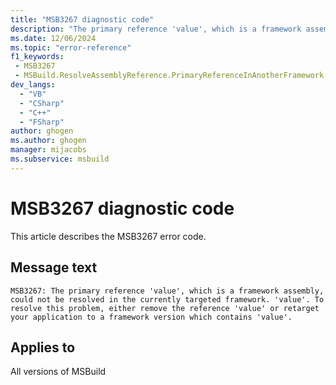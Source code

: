 ```yaml
---
title: "MSB3267 diagnostic code"
description: "The primary reference 'value', which is a framework assembly, could not be resolved in the currently targeted framework. 'value'. To resolve this problem, either remove the reference 'value' or retarget your application to a framework version which contains 'value'."
ms.date: 12/06/2024
ms.topic: "error-reference"
f1_keywords:
 - MSB3267
 - MSBuild.ResolveAssemblyReference.PrimaryReferenceInAnotherFramework
dev_langs:
  - "VB"
  - "CSharp"
  - "C++"
  - "FSharp"
author: ghogen
ms.author: ghogen
manager: mijacobs
ms.subservice: msbuild
---
```


# MSB3267 diagnostic code

<!-- :::ErrorDefinitionDescription::: -->
<!-- :::editable-content name="introDescription"::: -->
This article describes the MSB3267 error code.
<!-- :::editable-content-end::: -->

## Message text

`MSB3267: The primary reference 'value', which is a framework assembly, could not be resolved in the currently targeted framework. 'value'. To resolve this problem, either remove the reference 'value' or retarget your application to a framework version which contains 'value'.`

<!-- :::editable-content name="postOutputDescription"::: -->
<!--
{StrBegin="MSB3267: "}
-->
<!-- :::editable-content-end::: -->
<!-- :::ErrorDefinitionDescription-end::: -->

## Applies to

All versions of MSBuild
